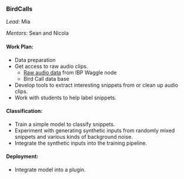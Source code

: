 ### BirdCalls
*Lead:* Mia

*Mentors:* Sean and Nicola

#### Work Plan:
* Data preparation
* Get access to raw audio clips.
  * [Raw audio data](https://web.lcrc.anl.gov/public/waggle/private/training_data/aot_audio_and_images/good/dca6328534ce/audio/microphone/)  from IBP Waggle node
  * Bird Call data base
* Develop tools to extract interesting snippets from or clean up audio clips.
* Work with students to help label snippets. 

#### Classification:
* Train a simple model to classify snippets. 
* Experiment with generating synthetic inputs from randomly mixed snippets and various kinds of background noise.
* Integrate the synthetic inputs into the training pipeline.

#### Deployment:
* Integrate model into a plugin. 
